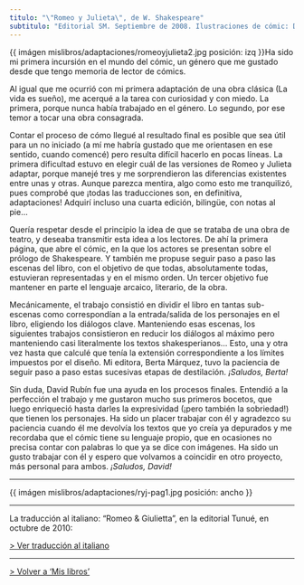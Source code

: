 ```yaml
---
titulo: "\"Romeo y Julieta\", de W. Shakespeare"
subtitulo: "Editorial SM. Septiembre de 2008. Ilustraciones de cómic: David Rubin"
---
```

{{ imágen mislibros/adaptaciones/romeoyjulieta2.jpg posición: izq }}Ha sido
mi primera incursión en el mundo del cómic, un género que me gustado desde
que tengo memoria de lector de cómics.

Al igual que me ocurrió con mi primera adaptación de una obra clásica (La
vida es sueño), me acerqué a la tarea con curiosidad y con miedo. La primera,
porque nunca había trabajado en el género. Lo segundo, por ese temor a tocar
una obra consagrada.

Contar el proceso de cómo llegué al resultado final es posible que sea útil
para un no iniciado (a mí me habría gustado que me orientasen en ese sentido,
cuando comencé) pero resulta difícil hacerlo en pocas líneas. La primera
dificultad estuvo en elegir cuál de las versiones de Romeo y Julieta adaptar,
porque manejé tres y me sorprendieron las diferencias existentes entre unas y
otras. Aunque parezca mentira, algo como esto me tranquilizó, pues comprobé
que ¡todas las traducciones son, en definitiva, adaptaciones! Adquirí incluso
una cuarta edición, bilingüe, con notas al pie…

Quería respetar desde el principio la idea de que se trataba de una obra de
teatro, y deseaba transmitir esta idea a los lectores. De ahí la primera
página, que abre el cómic, en la que los actores se presentan sobre el
prólogo de Shakespeare. Y también me propuse seguir paso a paso las escenas
del libro, con el objetivo de que todas, absolutamente todas, estuvieran
representadas y en el mismo orden. Un tercer objetivo fue mantener en parte
el lenguaje arcaico, literario, de la obra.

Mecánicamente, el trabajo consistió en dividir el libro en tantas sub-escenas
como correspondían a la entrada/salida de los personajes en el libro,
eligiendo los diálogos clave. Manteniendo esas escenas, los siguientes
trabajos consistieron en reducir los diálogos al máximo pero manteniendo casi
literalmente los textos shakesperianos… Esto, una y otra vez hasta que
calculé que tenía la extensión correspondiente a los límites impuestos por el
diseño. Mi editora, Berta Márquez, tuvo la paciencia de seguir paso a paso
estas sucesivas etapas de destilación. _¡Saludos, Berta!_

Sin duda, David Rubín fue una ayuda en los procesos finales. Entendió a la
perfección el trabajo y me gustaron mucho sus primeros bocetos, que luego
enriqueció hasta darles la expresividad (¡pero también la sobriedad!) que
tienen los personajes. Ha sido un placer trabajar con él y agradezco su
paciencia cuando él me devolvía los textos que yo creía ya depurados y me
recordaba que el cómic tiene su lenguaje propio, que en ocasiones no precisa
contar con palabras lo que ya se dice con imágenes. Ha sido un gusto trabajar
con él y espero que volvamos a coincidir en otro proyecto, más personal para
ambos. _¡Saludos, David!_

* * *

{{ imágen mislibros/adaptaciones/ryj-pag1.jpg posición: ancho }}

* * *

La traducción al italiano: “Romeo & Giulietta”, en la editorial Tunué, en
octubre de 2010:

[> Ver traducción al italiano](/paraleer/romeoegiulietta)

* * *

[> Volver a ‘Mis libros’](/mislibros)

